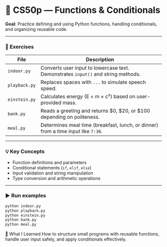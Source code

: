 # 🧮 CS50p — Functions & Conditionals

**Goal:** Practice defining and using Python functions, handling conditionals, and organizing reusable code.

---

### 🧩 Exercises

| File | Description |
|------|--------------|
| `indoor.py` | Converts user input to lowercase text. Demonstrates `input()` and string methods. |
| `playback.py` | Replaces spaces with `...` to simulate speech speed. |
| `einstein.py` | Calculates energy (E = m × c²) based on user-provided mass. |
| `bank.py` | Reads a greeting and returns \$0, \$20, or \$100 depending on politeness. |
| `meal.py` | Determines meal time (breakfast, lunch, or dinner) from a time input like `7:30`. |

---

### 💡 Key Concepts
- Function definitions and parameters  
- Conditional statements (`if`, `elif`, `else`)  
- Input validation and string manipulation  
- Type conversion and arithmetic operations  

---

### ▶️ Run examples
```bash
python indoor.py
python playback.py
python einstein.py
python bank.py
python meal.py
```

💬 What I Learned
How to structure small programs with reusable functions, handle user input safely, and apply conditionals effectively.
